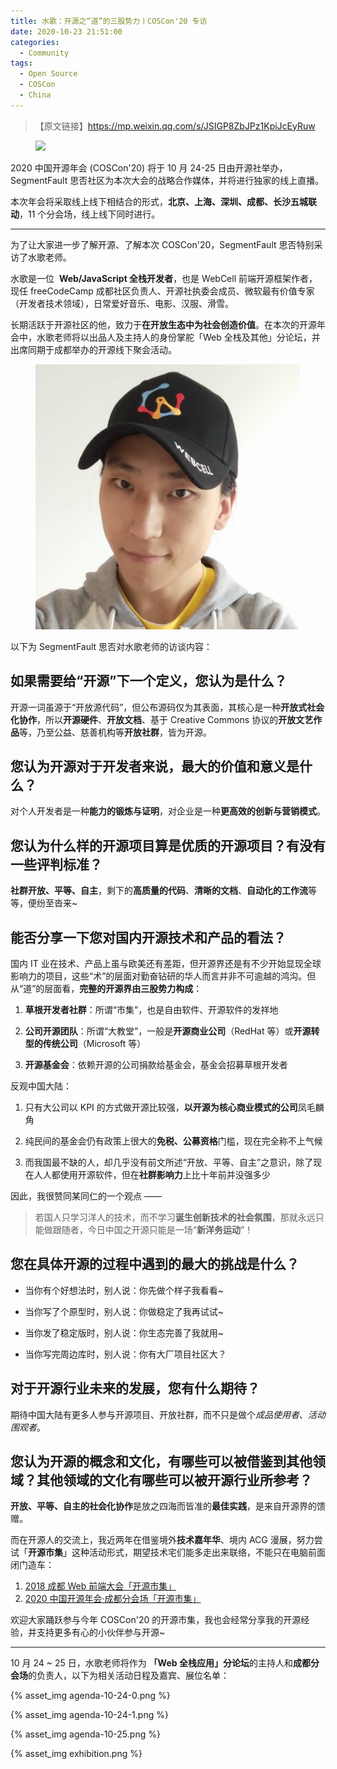 ```yaml
---
title: 水歌：开源之“道”的三股势力丨COSCon'20 专访
date: 2020-10-23 21:51:00
categories:
  - Community
tags:
  - Open Source
  - COSCon
  - China
---
```


> 【原文链接】https://mp.weixin.qq.com/s/JSIGP8ZbJPz1KpiJcEyRuw

<figure>
    <img src="https://ows.blob.core.chinacloudapi.cn/files/assets/COS_Con_20_abaa9e2a66.png" />
</figure>

2020 中国开源年会 (COSCon'20) 将于 10 月 24-25 日由开源社举办，SegmentFault 思否社区为本次大会的战略合作媒体，并将进行独家的线上直播。

本次年会将采取线上线下相结合的形式，**北京、上海、深圳、成都、长沙五城联动**，11 个分会场，线上线下同时进行。

---

为了让大家进一步了解开源、了解本次 COSCon'20，SegmentFault 思否特别采访了水歌老师。

水歌是一位  **Web/JavaScript 全栈开发者**，也是 WebCell 前端开源框架作者，现任 freeCodeCamp 成都社区负责人、开源社执委会成员、微软最有价值专家（开发者技术领域），日常爱好音乐、电影、汉服、滑雪。

长期活跃于开源社区的他，致力于**在开放生态中为社会创造价值**。在本次的开源年会中，水歌老师将以出品人及主持人的身份掌舵「Web 全栈及其他」分论坛，并出席同期于成都举办的开源线下聚会活动。

<figure>
    <img src="/community/fcc-devtalk-techquery/TechQuery-WebCell-cap.jpg" />
</figure>

以下为 SegmentFault 思否对水歌老师的访谈内容：

## 如果需要给“开源”下一个定义，您认为是什么？

开源一词虽源于“开放源代码”，但公布源码仅为其表面，其核心是一种**开放式社会化协作**，所以**开源硬件**、**开放文档**、基于 Creative Commons 协议的**开放文艺作品**等，乃至公益、慈善机构等**开放社群**，皆为开源。

## 您认为开源对于开发者来说，最大的价值和意义是什么？

对个人开发者是一种**能力的锻炼与证明**，对企业是一种**更高效的创新与营销模式**。

## 您认为什么样的开源项目算是优质的开源项目？有没有一些评判标准？

**社群开放、平等、自主**，剩下的**高质量的代码**、**清晰的文档**、**自动化的工作流**等等，便纷至沓来~

## 能否分享一下您对国内开源技术和产品的看法？

国内 IT 业在技术、产品上虽与欧美还有差距，但开源界还是有不少开始显现全球影响力的项目，这些“术”的层面对勤奋钻研的华人而言并非不可逾越的鸿沟。但从“道”的层面看，**完整的开源界由三股势力构成**：

1.  **草根开发者社群**：所谓“市集”，也是自由软件、开源软件的发祥地

2.  **公司开源团队**：所谓“大教堂”，一般是**开源商业公司**（RedHat 等）或**开源转型的传统公司**（Microsoft 等）

3.  **开源基金会**：依赖开源的公司捐款给基金会，基金会招募草根开发者

反观中国大陆：

1.  只有大公司以 KPI 的方式做开源比较强，**以开源为核心商业模式的公司**凤毛麟角

2.  纯民间的基金会仍有政策上很大的**免税、公募资格**门槛，现在完全称不上气候

3.  而我国最不缺的人，却几乎没有前文所述“开放、平等、自主”之意识，除了现在人人都使用开源软件，但在**社群影响力**上比十年前并没强多少

因此，我很赞同某同仁的一个观点 ——

> 若国人只学习洋人的技术，而不学习**诞生创新技术的社会氛围**，那就永远只能做跟随者，今日中国之开源只能是一场“**新洋务运动**”！

## 您在具体开源的过程中遇到的最大的挑战是什么？

- 当你有个好想法时，别人说：你先做个样子我看看~

- 当你写了个原型时，别人说：你做稳定了我再试试~

- 当你发了稳定版时，别人说：你生态完善了我就用~

- 当你写完周边库时，别人说：你有大厂项目社区大？

## 对于开源行业未来的发展，您有什么期待？

期待中国大陆有更多人参与开源项目、开放社群，而不只是做个*成品使用者*、_活动围观者_。

## 您认为开源的概念和文化，有哪些可以被借鉴到其他领域？其他领域的文化有哪些可以被开源行业所参考？

**开放、平等、自主的社会化协作**是放之四海而皆准的**最佳实践**，是来自开源界的馈赠。

而在开源人的交流上，我近两年在借鉴境外**技术嘉年华**、境内 ACG 漫展，努力尝试「**开源市集**」这种活动形式，期望技术宅们能多走出来联络，不能只在电脑前面闭门造车：

1.  [2018 成都 Web 前端大会「开源市集」](https://web-conf.dev/#2018)
2.  [2020 中国开源年会·成都分会场「开源市集」](http://coscon.kaiyuanshe.cn/)

欢迎大家踊跃参与今年 COSCon'20 的开源市集，我也会经常分享我的开源经验，并支持更多有心的小伙伴参与开源~

---

10 月 24 ~ 25 日，水歌老师将作为 **「Web 全栈应用」分论坛**的主持人和**成都分会场**的负责人，以下为相关活动日程及嘉宾、展位名单：

{% asset_img agenda-10-24-0.png  %}

{% asset_img agenda-10-24-1.png  %}

{% asset_img agenda-10-25.png  %}

{% asset_img exhibition.png  %}
